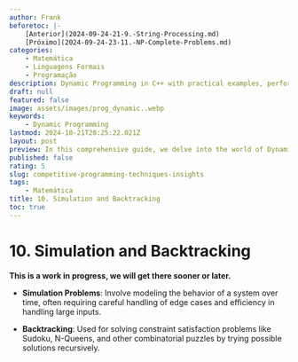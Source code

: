 ```yaml
---
author: Frank
beforetoc: |-
    [Anterior](2024-09-24-21-9.-String-Processing.md)
    [Próximo](2024-09-24-23-11.-NP-Complete-Problems.md)
categories:
    - Matemática
    - Linguagens Formais
    - Programação
description: Dynamic Programming in C++ with practical examples, performance analysis, and detailed explanations to optimize your coding skills and algorithm efficiency.
draft: null
featured: false
image: assets/images/prog_dynamic..webp
keywords:
    - Dynamic Programming
lastmod: 2024-10-21T20:25:22.021Z
layout: post
preview: In this comprehensive guide, we delve into the world of Dynamic Programming with C++. Learn the core principles of Competitive Programming, explore various algorithmic examples, and understand performance differences through detailed code comparisons. Perfect for developers looking to optimize their coding skills and boost algorithm efficiency.
published: false
rating: 5
slug: competitive-programming-techniques-insights
tags:
    - Matemática
title: 10. Simulation and Backtracking
toc: true
---
```


# 10. Simulation and Backtracking


**This is a work in progress, we will get there sooner or later.**


- **Simulation Problems**: Involve modeling the behavior of a system over time, often requiring careful handling of edge cases and efficiency in handling large inputs.

- **Backtracking**: Used for solving constraint satisfaction problems like Sudoku, N-Queens, and other combinatorial puzzles by trying possible solutions recursively.
